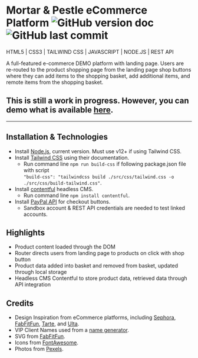 # Mortar & Pestle eCommerce Platform ![GitHub version doc](https://img.shields.io/badge/Version-1.0.0-red) ![GitHub last commit](https://img.shields.io/github/last-commit/dcc5235/Portfolio?style=flat-square) 

HTML5 | CSS3 | TAILWIND CSS | JAVASCRIPT | NODE.JS | REST API

A full-featured e-commerce DEMO platform with landing page. Users are re-routed to the product shopping page from the landing page shop buttons where they can add items to the shopping basket, add additional items, and remote items from the shopping basket. 

## This is still a work in progress. However, you can demo what is available [here](https://mortarpestle.netlify.app/).

---

## Installation & Technologies
- Install [Node.js](https://nodejs.org/en/), current version. Must use v12+ if using Tailwind CSS.
- Install [Tailwind CSS](https://tailwindcss.com/docs/installation) using their documentation.
  - Run command line ```npm run build-css``` if following package.json file with script <br>
  ```"build-css": "tailwindcss build ./src/css/tailwind.css -o ./src/css/build-tailwind.css"```.
- Install [contentful](https://www.contentful.com/) headless CMS.
  - Run command line ```npm install contentful```.
- Install [PayPal API](https://developer.paypal.com/docs/api-basics/) for checkout buttons.
  - Sandbox account & REST API credentials are needed to test linked accounts.

## Highlights
- Product content loaded through the DOM
- Router directs users from landing page to products on click with shop button
- Product data added into basket and removed from basket, updated through local storage
- Headless CMS Contentful to store product data, retrieved data through API integration

## Credits

- Design Inspiration from eCommerce platforms, including [Sephora](https://www.sephora.com/), [FabFitFun](https://fabfitfun.com/), [Tarte](https://tartecosmetics.com/), and [Ulta](https://www.ulta.com/).
- VIP Client Names used from a [name generator](https://www.name-generator.org.uk/quick/).
- SVG from [FabFitFun](https://fabfitfun.com/get-the-box/#plan=fffvip).
- Icons from [FontAwesome](https://fontawesome.com/).
- Photos from [Pexels](https://www.pexels.com/).
